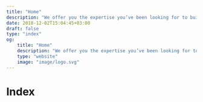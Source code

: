 ```yaml
---
title: "Home"
description: "We offer you the expertise you’ve been looking for to build stable, scalable and, advanced products. No compromises, only promises that are held."
date: 2018-12-02T15:04:45+03:00
draft: false
type: "index"
og:
    title: "Home"
    description: "We offer you the expertise you’ve been looking for to build stable, scalable and, advanced products. No compromises, only promises that are held."
    type: "website"
    image: "image/logo.svg"
---
```


# Index
